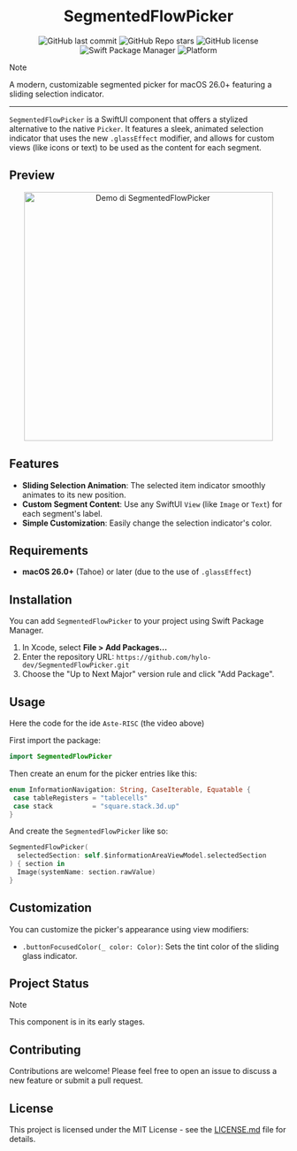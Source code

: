 <h1 align="center">SegmentedFlowPicker</h1>

<div align="center">

![GitHub last commit](https://img.shields.io/github/last-commit/Hylo-dev/SwiftFlowPicker?style=for-the-badge&labelColor=101418&color=9ccbfb)
![GitHub Repo stars](https://img.shields.io/github/stars/Hylo-dev/SwiftFlowPicker?style=for-the-badge&labelColor=101418&color=b9c8da)
![GitHub license](https://img.shields.io/github/license/Hylo-dev/SwiftFlowPicker?style=for-the-badge&labelColor=101418&color=b9fbc0)
<br>
![Swift Package Manager](https://img.shields.io/badge/SwiftPM-Compatible-brightgreen?style=for-the-badge&labelColor=101418&color=d3bfe6)
![Platform](https://img.shields.io/badge/Platform-macOS%2026.0%2B-blue?style=for-the-badge&labelColor=101418&color=ffb4a2)

</div>

> [!NOTE]
> A modern, customizable segmented picker for macOS 26.0+ featuring a sliding selection indicator.

---

`SegmentedFlowPicker` is a SwiftUI component that offers a stylized alternative to the native `Picker`. It features a sleek, animated selection indicator that uses the new `.glassEffect` modifier, and allows for custom views (like icons or text) to be used as the content for each segment.

## Preview

<p align="center">
  <img src="https://github.com/user-attachments/assets/2dc9eb33-53e1-4521-a285-31f38a0fd2d7" alt="Demo di SegmentedFlowPicker" width="450">
</p>

## Features

- **Sliding Selection Animation**: The selected item indicator smoothly animates to its new position.
- **Custom Segment Content**: Use any SwiftUI `View` (like `Image` or `Text`) for each segment's label.
- **Simple Customization**: Easily change the selection indicator's color.

## Requirements

- **macOS 26.0+** (Tahoe) or later (due to the use of `.glassEffect`)

## Installation

You can add `SegmentedFlowPicker` to your project using Swift Package Manager.

1.  In Xcode, select **File > Add Packages...**
2.  Enter the repository URL: `https://github.com/hylo-dev/SegmentedFlowPicker.git`
3.  Choose the "Up to Next Major" version rule and click "Add Package".

## Usage

Here the code for the ide `Aste-RISC` (the video above)

First import the package:
``` swift
import SegmentedFlowPicker
```

Then create an enum for the picker entries like this:
```swift
enum InformationNavigation: String, CaseIterable, Equatable {
 case tableRegisters = "tablecells"
 case stack          = "square.stack.3d.up"
}
```

And create the `SegmentedFlowPicker` like so:
```swift
SegmentedFlowPicker(
  selectedSection: self.$informationAreaViewModel.selectedSection
) { section in
  Image(systemName: section.rawValue)
}
```

## Customization

You can customize the picker's appearance using view modifiers:

* `.buttonFocusedColor(_ color: Color)`: Sets the tint color of the sliding glass indicator.

## Project Status

> [!NOTE]
> This component is in its early stages.

## Contributing

Contributions are welcome! Please feel free to open an issue to discuss a new feature or submit a pull request.

## License

This project is licensed under the MIT License - see the [LICENSE.md](LICENSE.md) file for details.

